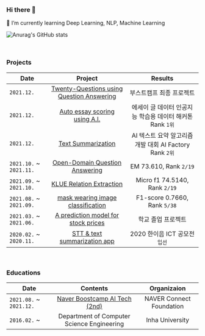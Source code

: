 ### Hi there 👋
🌱 I’m currently learning Deep Learning, NLP, Machine Learning
<br>

![Anurag's GitHub stats](https://github-readme-stats.vercel.app/api?username=Jay-Ppark&show_icons=true&theme=radical)

<br>

### Projects
| Date | Project | Results |
|-------|:--------:|:---------:|
| `2021.12.`   | [Twenty-Questions using Question Answering](https://github.com/boostcampaitech2/final-project-level3-nlp-09) | 부스트캠프 최종 프로젝트|
| `2021.12.`   | [Auto essay scoring using A.I.](https://github.com/quarter-100/essay-grading-hackathon) | 에세이 글 데이터 인공지능 학습용 데이터 해커톤 Rank `1위`|
| `2021.12.`   | [Text Summarization](https://github.com/Jay-Ppark/text-summarization) | AI 텍스트 요약 알고리즘 개발 대회 AI Factory Rank `2위`|
| `2021.10.` ~ `2021.11.` | [Open-Domain Question Answering](https://github.com/Jay-Ppark/mrc-level2-nlp-09) | EM 73.610, Rank `2/19`|
| `2021.09.` ~ `2021.10.` | [KLUE Relation Extraction](https://github.com/Jay-Ppark/klue-level2-nlp-09) | Micro f1 74.5140, Rank `2/19` |
| `2021.08.` ~ `2021.09.` | [mask wearing image classification](https://github.com/Jay-Ppark/image-classification-level1-18) | F1-score 0.7660, Rank `5/38`|
| `2021.03.` ~ `2021.06.` | [A prediction model for stock prices](https://github.com/Jay-Ppark/stock-prediction-model) | 학교 졸업 프로젝트|
| `2020.02.` ~ `2020.11.` | [STT & text summarization app](https://github.com/Jay-Ppark/ASMR_APP) | 2020 한이음 ICT 공모전 `입선`|

<br>

### Educations

| Date | Contents 	| Organizaion |
|-----	|:----------:	|:-----------:|
| `2021.08.` ~ `2021.12.` | [Naver Boostcamp AI Tech (2nd)](https://boostcamp.connect.or.kr/program_ai.html) | NAVER Connect Foundation|
| `2016.02.` ~  	| Department of Computer Science Engineering  | Inha University|

<!--
**Jay-Ppark/Jay-Ppark** is a ✨ _special_ ✨ repository because its `README.md` (this file) appears on your GitHub profile.

Here are some ideas to get you started:

- 🔭 I’m currently working on ...
- 🌱 I’m currently learning ...
- 👯 I’m looking to collaborate on ...
- 🤔 I’m looking for help with ...
- 💬 Ask me about ...
- 📫 How to reach me: ...
- 😄 Pronouns: ...
- ⚡ Fun fact: ...
-->
